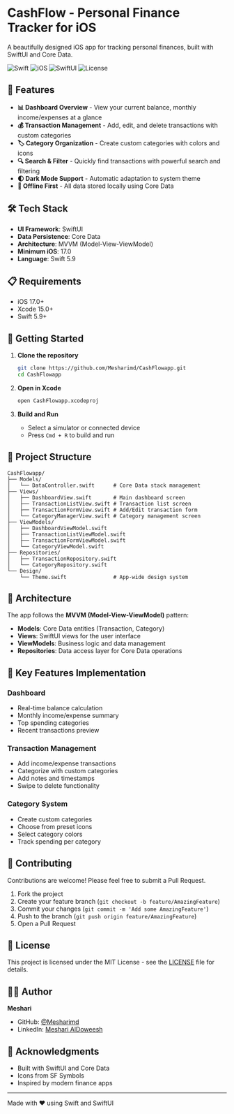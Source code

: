 # CashFlow - Personal Finance Tracker for iOS

A beautifully designed iOS app for tracking personal finances, built with SwiftUI and Core Data.

![Swift](https://img.shields.io/badge/Swift-5.9-orange.svg)
![iOS](https://img.shields.io/badge/iOS-17.0%2B-blue.svg)
![SwiftUI](https://img.shields.io/badge/SwiftUI-5.0-green.svg)
![License](https://img.shields.io/badge/License-MIT-lightgrey.svg)

## 📱 Features

- **📊 Dashboard Overview** - View your current balance, monthly income/expenses at a glance
- **💰 Transaction Management** - Add, edit, and delete transactions with custom categories
- **🏷️ Category Organization** - Create custom categories with colors and icons
- **🔍 Search & Filter** - Quickly find transactions with powerful search and filtering
- **🌓 Dark Mode Support** - Automatic adaptation to system theme
- **💾 Offline First** - All data stored locally using Core Data

## 🛠️ Tech Stack

- **UI Framework**: SwiftUI
- **Data Persistence**: Core Data
- **Architecture**: MVVM (Model-View-ViewModel)
- **Minimum iOS**: 17.0
- **Language**: Swift 5.9

## 📋 Requirements

- iOS 17.0+
- Xcode 15.0+
- Swift 5.9+

## 🚀 Getting Started

1. **Clone the repository**
   ```bash
   git clone https://github.com/Mesharimd/CashFlowapp.git
   cd CashFlowapp
   ```

2. **Open in Xcode**
   ```bash
   open CashFlowapp.xcodeproj
   ```

3. **Build and Run**
   - Select a simulator or connected device
   - Press `Cmd + R` to build and run

## 📁 Project Structure

```
CashFlowapp/
├── Models/
│   └── DataController.swift      # Core Data stack management
├── Views/
│   ├── DashboardView.swift       # Main dashboard screen
│   ├── TransactionListView.swift # Transaction list screen
│   ├── TransactionFormView.swift # Add/Edit transaction form
│   └── CategoryManagerView.swift # Category management screen
├── ViewModels/
│   ├── DashboardViewModel.swift
│   ├── TransactionListViewModel.swift
│   ├── TransactionFormViewModel.swift
│   └── CategoryViewModel.swift
├── Repositories/
│   ├── TransactionRepository.swift
│   └── CategoryRepository.swift
└── Design/
    └── Theme.swift               # App-wide design system
```

## 🎨 Architecture

The app follows the **MVVM (Model-View-ViewModel)** pattern:

- **Models**: Core Data entities (Transaction, Category)
- **Views**: SwiftUI views for the user interface
- **ViewModels**: Business logic and data management
- **Repositories**: Data access layer for Core Data operations

## 🔑 Key Features Implementation

### Dashboard
- Real-time balance calculation
- Monthly income/expense summary
- Top spending categories
- Recent transactions preview

### Transaction Management
- Add income/expense transactions
- Categorize with custom categories
- Add notes and timestamps
- Swipe to delete functionality

### Category System
- Create custom categories
- Choose from preset icons
- Select category colors
- Track spending per category

## 🤝 Contributing

Contributions are welcome! Please feel free to submit a Pull Request.

1. Fork the project
2. Create your feature branch (`git checkout -b feature/AmazingFeature`)
3. Commit your changes (`git commit -m 'Add some AmazingFeature'`)
4. Push to the branch (`git push origin feature/AmazingFeature`)
5. Open a Pull Request

## 📄 License

This project is licensed under the MIT License - see the [LICENSE](LICENSE) file for details.

## 👨‍💻 Author

**Meshari**
- GitHub: [@Mesharimd](https://github.com/Mesharimd)
- LinkedIn: [Meshari AlDoweesh](https://linkedin.com/in/mesharidoweesh)

## 🙏 Acknowledgments

- Built with SwiftUI and Core Data
- Icons from SF Symbols
- Inspired by modern finance apps

---

Made with ❤️ using Swift and SwiftUI
